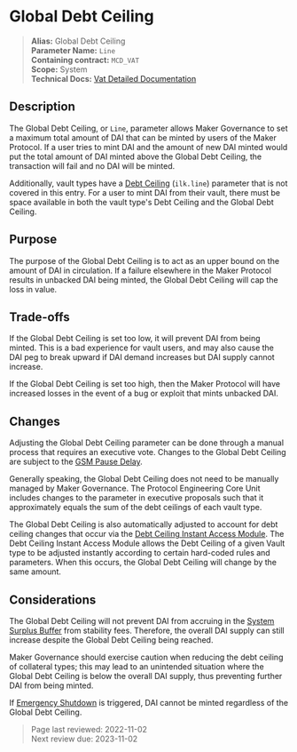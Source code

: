# Global Debt Ceiling

>**Alias:** Global Debt Ceiling  
>**Parameter Name:** `Line`  
>**Containing contract:** `MCD_VAT`  
>**Scope:** System  
>**Technical Docs:** [Vat Detailed Documentation](https://docs.makerdao.com/smart-contract-modules/core-module/vat-detailed-documentation)  

## Description

The Global Debt Ceiling, or `Line`, parameter allows Maker Governance to set a maximum total amount of DAI that can be minted by users of the Maker Protocol. If a user tries to mint DAI and the amount of new DAI minted would put the total amount of DAI minted above the Global Debt Ceiling, the transaction will fail and no DAI will be minted.

Additionally, vault types have a [Debt Ceiling](../vault-risk/param-debt-ceiling.md) (`ilk.line`) parameter that is not covered in this entry. For a user to mint DAI from their vault, there must be space available in both the vault type's Debt Ceiling and the Global Debt Ceiling.

## Purpose

The purpose of the Global Debt Ceiling is to act as an upper bound on the amount of DAI in circulation. If a failure elsewhere in the Maker Protocol results in unbacked DAI being minted, the Global Debt Ceiling will cap the loss in value. 

## Trade-offs

If the Global Debt Ceiling is set too low, it will prevent DAI from being minted. This is a bad experience for vault users, and may also cause the DAI peg to break upward if DAI demand increases but DAI supply cannot increase.

If the Global Debt Ceiling is set too high, then the Maker Protocol will have increased losses in the event of a bug or exploit that mints unbacked DAI.

## Changes

Adjusting the Global Debt Ceiling parameter can be done through a manual process that requires an executive vote. Changes to the Global Debt Ceiling are subject to the [GSM Pause Delay](param-gsm-pause-delay.md).

Generally speaking, the Global Debt Ceiling does not need to be manually managed by Maker Governance. The Protocol Engineering Core Unit includes changes to the parameter in executive proposals such that it approximately equals the sum of the debt ceilings of each vault type.

The Global Debt Ceiling is also automatically adjusted to account for debt ceiling changes that occur via the [Debt Ceiling Instant Access Module](../../module-index/module-dciam.md). The Debt Ceiling Instant Access Module allows the Debt Ceiling of a given Vault type to be adjusted instantly according to certain hard-coded rules and parameters. When this occurs, the Global Debt Ceiling will change by the same amount.

## Considerations

The Global Debt Ceiling will not prevent DAI from accruing in the [System Surplus Buffer](param-system-surplus-buffer.md) from stability fees. Therefore, the overall DAI supply can still increase despite the Global Debt Ceiling being reached.

Maker Governance should exercise caution when reducing the debt ceiling of collateral types; this may lead to an unintended situation where the Global Debt Ceiling is below the overall DAI supply, thus preventing further DAI from being minted.

If [Emergency Shutdown](https://docs.makerdao.com/smart-contract-modules/shutdown) is triggered, DAI cannot be minted regardless of the Global Debt Ceiling.

>Page last reviewed: 2022-11-02  
>Next review due: 2023-11-02  

